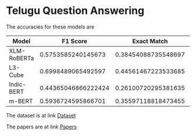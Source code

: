 # Telugu Question Answering

The accuracies for these models are

| Model        | F1 Score            | Exact Match         | Partial Match       |
|--------------|---------------------|---------------------|---------------------|
| XLM-RoBERTa  | 0.5753585240145673  | 0.38454088735548697 | 0.736335572907209   |
| L3-Cube      | 0.6998489065492597  | 0.44561467223533685 | 0.603111191816476   |
| Indic-BERT   | 0.44365046866222424 | 0.26100720295381635 | 0.35064463410205193 |
| m-BERT       | 0.5936724595866701  | 0.35597118818473455 | 0.6048060044791478  |


The dataset is at link [Dataset](https://drive.google.com/drive/folders/1GcKPGBO3gcx4aX4aoV1M5NvjHsUJlH01?usp=sharing)

The papers are at link [Papers](https://drive.google.com/drive/folders/1E03Qf6hwcrkvNYtarYouWVyoYwYxZ-Ep?usp=sharing)
